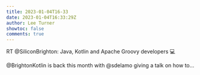 ```yaml
---
title: 2023-01-04T16-33
date: 2023-01-04T16:33:29Z
author: Lee Turner
showtoc: false
comments: true
---
```


RT @SiliconBrighton: Java, Kotlin and Apache Groovy developers 💻

@BrightonKotlin is back this month with @sdelamo giving a talk on how to…

